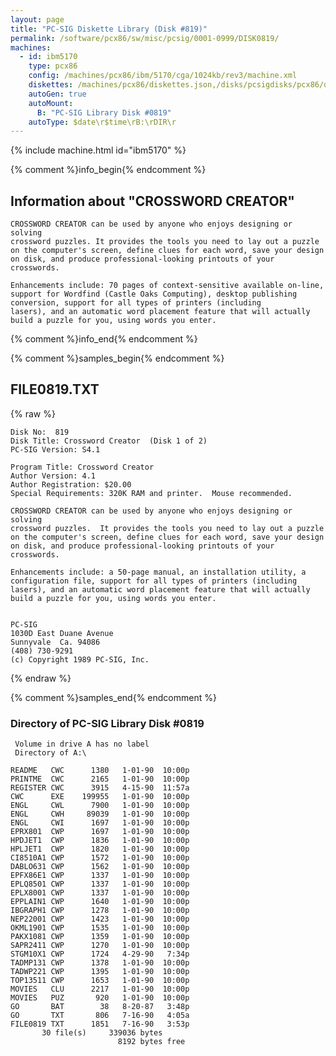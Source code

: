 ```yaml
---
layout: page
title: "PC-SIG Diskette Library (Disk #819)"
permalink: /software/pcx86/sw/misc/pcsig/0001-0999/DISK0819/
machines:
  - id: ibm5170
    type: pcx86
    config: /machines/pcx86/ibm/5170/cga/1024kb/rev3/machine.xml
    diskettes: /machines/pcx86/diskettes.json,/disks/pcsigdisks/pcx86/diskettes.json
    autoGen: true
    autoMount:
      B: "PC-SIG Library Disk #0819"
    autoType: $date\r$time\rB:\rDIR\r
---
```


{% include machine.html id="ibm5170" %}

{% comment %}info_begin{% endcomment %}

## Information about "CROSSWORD CREATOR"

    CROSSWORD CREATOR can be used by anyone who enjoys designing or solving
    crossword puzzles. It provides the tools you need to lay out a puzzle
    on the computer's screen, define clues for each word, save your design
    on disk, and produce professional-looking printouts of your crosswords.
    
    Enhancements include: 70 pages of context-sensitive available on-line,
    support for Wordfind (Castle Oaks Computing), desktop publishing
    conversion, support for all types of printers (including
    lasers), and an automatic word placement feature that will actually
    build a puzzle for you, using words you enter.
{% comment %}info_end{% endcomment %}

{% comment %}samples_begin{% endcomment %}

## FILE0819.TXT

{% raw %}
```
Disk No:  819                                                           
Disk Title: Crossword Creator  (Disk 1 of 2)                            
PC-SIG Version: S4.1                                                    
                                                                        
Program Title: Crossword Creator                                        
Author Version: 4.1                                                     
Author Registration: $20.00                                             
Special Requirements: 320K RAM and printer.  Mouse recommended.         
                                                                        
CROSSWORD CREATOR can be used by anyone who enjoys designing or solving 
crossword puzzles.  It provides the tools you need to lay out a puzzle  
on the computer's screen, define clues for each word, save your design  
on disk, and produce professional-looking printouts of your crosswords. 
                                                                        
Enhancements include: a 50-page manual, an installation utility, a      
configuration file, support for all types of printers (including        
lasers), and an automatic word placement feature that will actually     
build a puzzle for you, using words you enter.                          
                                                                        
                                                                        
PC-SIG                                                                  
1030D East Duane Avenue                                                 
Sunnyvale  Ca. 94086                                                    
(408) 730-9291                                                          
(c) Copyright 1989 PC-SIG, Inc.                                         
```
{% endraw %}

{% comment %}samples_end{% endcomment %}

### Directory of PC-SIG Library Disk #0819

     Volume in drive A has no label
     Directory of A:\

    README   CWC      1380   1-01-90  10:00p
    PRINTME  CWC      2165   1-01-90  10:00p
    REGISTER CWC      3915   4-15-90  11:57a
    CWC      EXE    199955   1-01-90  10:00p
    ENGL     CWL      7900   1-01-90  10:00p
    ENGL     CWH     89039   1-01-90  10:00p
    ENGL     CWI      1697   1-01-90  10:00p
    EPRX801  CWP      1697   1-01-90  10:00p
    HPDJET1  CWP      1836   1-01-90  10:00p
    HPLJET1  CWP      1820   1-01-90  10:00p
    CI8510A1 CWP      1572   1-01-90  10:00p
    DABLO631 CWP      1562   1-01-90  10:00p
    EPFX86E1 CWP      1337   1-01-90  10:00p
    EPLQ8501 CWP      1337   1-01-90  10:00p
    EPLX8001 CWP      1337   1-01-90  10:00p
    EPPLAIN1 CWP      1640   1-01-90  10:00p
    IBGRAPH1 CWP      1278   1-01-90  10:00p
    NEP22001 CWP      1423   1-01-90  10:00p
    OKML1901 CWP      1535   1-01-90  10:00p
    PAKX1081 CWP      1359   1-01-90  10:00p
    SAPR2411 CWP      1270   1-01-90  10:00p
    STGM10X1 CWP      1724   4-29-90   7:34p
    TADMP131 CWP      1378   1-01-90  10:00p
    TADWP221 CWP      1395   1-01-90  10:00p
    TOP13511 CWP      1653   1-01-90  10:00p
    MOVIES   CLU      2217   1-01-90  10:00p
    MOVIES   PUZ       920   1-01-90  10:00p
    GO       BAT        38   8-20-87   3:48p
    GO       TXT       806   7-16-90   4:05a
    FILE0819 TXT      1851   7-16-90   3:53p
           30 file(s)     339036 bytes
                            8192 bytes free
